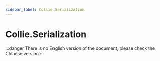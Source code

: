 ```yaml
---
sidebar_label: Collie.Serialization
---
```


# Collie.Serialization

:::danger
There is no English version of the document, please check the Chinese version
:::
